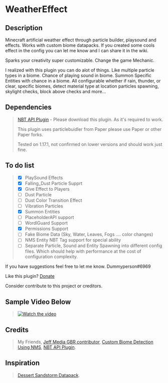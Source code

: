 # WeatherEffect

## Description

Minecraft artificial weather effect through particle builder, playsound and effects. Works with custom biome datapacks. If you created some cools effect in the config you can let me know and I can share it in the wiki.

Sparks your creativity super customizable. Change the game Mechanic.

I realized with this plugin you can do alot of things. Like multiple particle types in a biome. Chance of playing sound in biome. Summon Specific Entities with chance in a biome. All configurable whether if rain, thunder, or clear, specific biomes, detect material type at location particles spawning, skylight checks, block above checks and more...

## Dependencies

> [NBT API Plugin](https://www.spigotmc.org/resources/nbt-api.7939/) - Please download this plugin. As it's required to work.
> 
> This plugin uses particlebuidler from Paper please use Paper or other Paper forks.
> 
> Tested on 1.17.1, not confirmed on lower versions and should work just fine.

## To do list

> * [x] PlaySound Effects
> * [x] Falling_Dust Particle Supprt
> * [x] Give Effect to Players
> * [ ] Dust Particle
> * [ ] Dust Color Transition Effect
> * [ ] Vibration Particles 
> * [x] Summon Entities
> * [ ] PlaceholderAPI support
> * [ ] WordlGuard Support
> * [x] Permissions Support
> * [ ] Fake Biome Data (Sky, Water, Leaves, Fogs .... color changes)
> * [ ] NMS Entity NBT Tag support for special ability
> * [ ] Separate Particle, Sound and Entity Spawning into different config files. Which should help with performance at the cost of configuration complexity.

If you have suggestions feel free to let me know. Dummyperson#6969

Like this plugin? [Donate](https://breadstick.info/support)

Consider contribute to this project or creditors.

## Sample Video Below
> [![Watch the video](https://img.youtube.com/vi/p_cuAbAoGZQ/maxresdefault.jpg)](https://youtu.be/p_cuAbAoGZQ)

## Credits

> My Friends, [Jeff Media GBR contributor](https://github.com/mfnalex), [Custom Biome Detection Using NMS](https://www.spigotmc.org/threads/1-17-getting-custom-biomes-and-dimensions-by-namespace.513957/), [NBT API Plugin](https://www.spigotmc.org/resources/nbt-api.7939/).

## Inspiration

> [Dessert Sandstorm Datapack](https://www.planetminecraft.com/data-pack/desert-sandstorms/).
